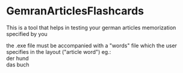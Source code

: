 # GemranArticlesFlashcards
This is a tool that helps in testing your german articles memorization specified by you

the .exe file must be accompanied with a "words" file which the user specifies in the layout ("article word")
eg.:<br />
der hund <br />
das buch 
